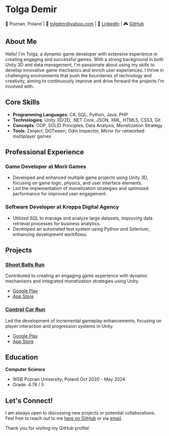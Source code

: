 # Tolga Demir

📍 Poznan, Poland | 📧 [tolgdmr@yahoo.com](mailto:tolgdmr@yahoo.com) | 💼 [LinkedIn](https://www.linkedin.com/in/tolga-demirz1/) | 🎮 [GitHub](https://github.com/tlgdmr)

## About Me

Hello! I'm Tolga, a dynamic game developer with extensive experience in creating engaging and successful games. With a strong background in both Unity 3D and data management, I'm passionate about using my skills to develop innovative game mechanics and enrich user experiences. I thrive in challenging environments that push the boundaries of technology and creativity, aiming to continuously improve and drive forward the projects I'm involved with.

## Core Skills

- **Programming Languages**: C#, SQL, Python, Java, PHP
- **Technologies**: Unity 3D/2D, .NET Core, JSON, XML, HTML5, CSS3, Git
- **Concepts**: OOP, SOLID Principles, Data Analysis, Monetization Strategy
- **Tools**: Zenject, DOTween, Odin Inspector, Mirror for networked multiplayer games

## Professional Experience

### Game Developer at Morii Games
- Developed and enhanced multiple game projects using Unity 3D, focusing on game logic, physics, and user interface elements.
- Led the implementation of monetization strategies and optimized performance for improved user engagement.

### Software Developer at Kroppa Digital Agency
- Utilized SQL to manage and analyze large datasets, improving data retrieval processes for business analytics.
- Developed an automated test system using Python and Selenium, enhancing development workflows.

## Projects

### [Shoot Balls Run](https://play.google.com/store/apps/details?id=com.morii.shootballs&hl=en_US)
Contributed to creating an engaging game experience with dynamic mechanisms and integrated monetization strategies using Unity.
- [Google Play](https://play.google.com/store/apps/details?id=com.morii.shootballs&hl=en_US)
- [App Store](https://apps.apple.com/us/app/shoot-balls-run/id6467386255)

### [Control Car Run](https://play.google.com/store/apps/details?id=com.game.controlcars&hl=en_US)
Led the development of incremental gameplay enhancements, focusing on player interaction and progression systems in Unity.
- [Google Play](https://play.google.com/store/apps/details?id=com.game.controlcars&hl=en_US)
- [App Store](https://apps.apple.com/us/app/control-car-run/id6469337510)

## Education

**Computer Science**
- WSB Poznan University, Poland
Oct 2020 - May 2024
- Grade: 4.78 / 5

## Let's Connect!

I am always open to discussing new projects or potential collaborations. Feel free to reach out to me [here on GitHub](https://github.com/tlgdmr) or via [email](mailto:tolgdmr@yahoo.com).

Thank you for visiting my GitHub profile!
